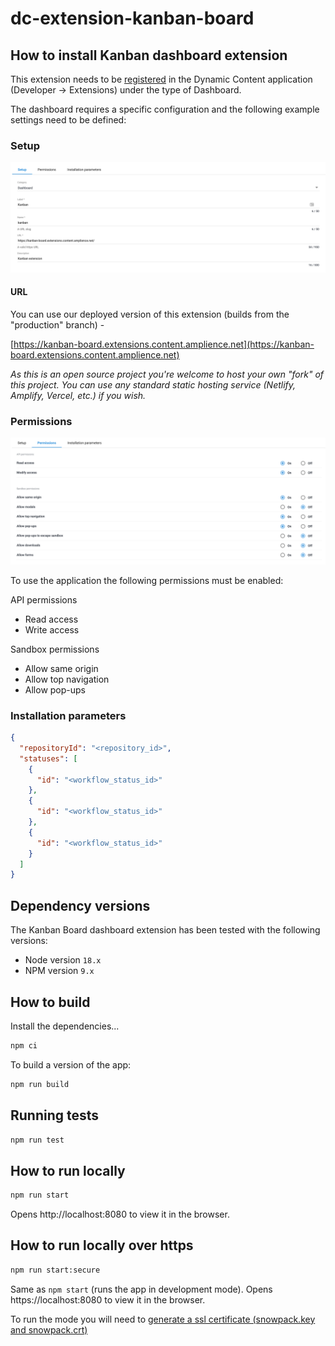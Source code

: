 # dc-extension-kanban-board

## How to install Kanban dashboard extension

This extension needs to be [registered](https://amplience.com/docs/development/registeringextensions.html) in the Dynamic Content application (Developer -> Extensions) under the type of Dashboard.

The dashboard requires a specific configuration and the following example settings need to be defined:

### Setup

![Setup](media/setup.png)

#### URL

You can use our deployed version of this extension (builds from the "production" branch) -

[https://kanban-board.extensions.content.amplience.net](https://kanban-board.extensions.content.amplience.net)

_As this is an open source project you're welcome to host your own "fork" of this project. You can use any standard static hosting service (Netlify, Amplify, Vercel, etc.) if you wish._

### Permissions

![Permissions](media/permissions.png)

To use the application the following permissions must be enabled:

API permissions

- Read access
- Write access

Sandbox permissions

- Allow same origin
- Allow top navigation
- Allow pop-ups

### Installation parameters

```json
{
  "repositoryId": "<repository_id>",
  "statuses": [
    {
      "id": "<workflow_status_id>"
    },
    {
      "id": "<workflow_status_id>"
    },
    {
      "id": "<workflow_status_id>"
    }
  ]
}
```

## Dependency versions

The Kanban Board dashboard extension has been tested with the following versions:

- Node version `18.x`
- NPM version `9.x`

## How to build

Install the dependencies...

```bash
npm ci
```

To build a version of the app:

```bash
npm run build
```

## Running tests

```bash
npm run test
```

## How to run locally

```bash
npm run start
```

Opens http://localhost:8080 to view it in the browser.

## How to run locally over https

```bash
npm run start:secure
```

Same as `npm start` (runs the app in development mode).
Opens https://localhost:8080 to view it in the browser.

To run the mode you will need to [generate a ssl certificate (snowpack.key and snowpack.crt)](https://www.snowpack.dev/#https%2Fhttp2)


